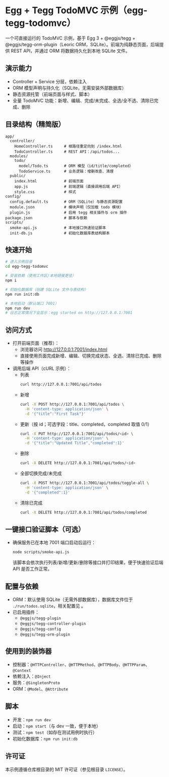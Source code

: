 # Egg + Tegg TodoMVC 示例（egg-tegg-todomvc）

一个可直接运行的 TodoMVC 示例，基于 Egg 3 + @eggjs/tegg + @eggjs/tegg-orm-plugin（Leoric ORM，SQLite）。前端为纯静态页面，后端提供 REST API，并通过 ORM 将数据持久化到本地 SQLite 文件。

## 演示能力
- Controller + Service 分层，依赖注入
- ORM 模型声明与持久化（SQLite，无需安装外部数据库）
- 静态资源托管（前端页面与样式、脚本）
- 全量 TodoMVC 功能：新增、编辑、完成/未完成、全选/全不选、清除已完成、删除

## 目录结构（精简版）
```
app/
  controller/
    HomeController.ts     # 根路径重定向到 /index.html
    TodoController.ts     # REST API：/api/todos...
  modules/
    todo/
      model/Todo.ts       # ORM 模型（id/title/completed）
      TodoService.ts      # 业务逻辑：增删改查、清理
  public/
    index.html            # 前端页面
    app.js                # 前端逻辑（直接调用后端 API）
    style.css             # 样式
config/
  config.default.ts       # ORM（SQLite）与静态资源配置
  module.json             # 模块声明（仅加载 todo 模块）
  plugin.js               # 启用 tegg 相关插件与 orm 插件
package.json              # 脚本与依赖
scripts/
  smoke-api.js            # 本地接口快速验证脚本
  init-db.js              # 初始化数据库表结构脚本
```

## 快速开始
```bash
# 进入示例目录
cd egg-tegg-todomvc

# 安装依赖（使用工作区/本地链接更佳）
npm i

# 初始化数据库（创建 SQLite 文件与表结构）
npm run init:db

# 本地启动（默认端口 7001）
npm run dev
# 日志正常情况下会显示：egg started on http://127.0.0.1:7001
```

## 访问方式
- 打开前端页面（推荐）：
  - 浏览器访问 http://127.0.0.1:7001/index.html
  - 直接使用页面完成新增、编辑、切换完成状态、全选、清除已完成、删除等操作
- 调用后端 API（cURL 示例）：
  - 列表
    ```bash
    curl http://127.0.0.1:7001/api/todos
    ```
  - 新增
    ```bash
    curl -X POST http://127.0.0.1:7001/api/todos \
      -H 'content-type: application/json' \
      -d '{"title":"First Task"}'
    ```
  - 更新（按 id；可选字段：title、completed，completed 取值 0/1）
    ```bash
    curl -X PUT http://127.0.0.1:7001/api/todos/<id> \
      -H 'content-type: application/json' \
      -d '{"title":"Updated Title","completed":1}'
    ```
  - 删除
    ```bash
    curl -X DELETE http://127.0.0.1:7001/api/todos/<id>
    ```
  - 全部切换完成/未完成
    ```bash
    curl -X POST http://127.0.0.1:7001/api/todos/toggle-all \
      -H 'content-type: application/json' \
      -d '{"completed":1}'
    ```
  - 清除已完成
    ```bash
    curl -X DELETE http://127.0.0.1:7001/api/todos/completed
    ```

## 一键接口验证脚本（可选）
- 确保服务已在本地 7001 端口启动后运行：
  ```bash
  node scripts/smoke-api.js
  ```
  该脚本会依次执行列表/新增/更新/删除等接口并打印结果，便于快速验证后端 API 是否工作正常。

## 配置与依赖
- ORM：默认使用 SQLite（无需外部数据库），数据库文件位于 `./run/todos.sqlite`，相关配置见 <mcfile name="config.default.ts" path="/Users/zeromike/gitcode/tegg-examples/egg-tegg-todomvc/config/config.default.ts"></mcfile>。
- 已启用插件：
  - `@eggjs/tegg-plugin`
  - `@eggjs/tegg-controller-plugin`
  - `@eggjs/tegg-config`
  - `@eggjs/tegg-orm-plugin`

## 使用到的装饰器
- 控制器：`@HTTPController`、`@HTTPMethod`、`@HTTPBody`、`@HTTPParam`、`@Context`
- 依赖注入：`@Inject`
- 服务：`@SingletonProto`
- ORM：`@Model`、`@Attribute`

## 脚本
- 开发：`npm run dev`
- 启动：`npm start`（与 dev 一致，便于本地）
- 测试：`npm test`（如存在测试用例时执行）
- 初始化数据库：`npm run init:db`

## 许可证
本示例遵循仓库根目录的 MIT 许可证（参见根目录 `LICENSE`）。